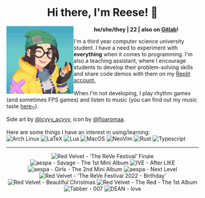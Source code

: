 <h1 align="center">Hi there, I'm Reese! 👋</h1>
<img src="kj.png" alt="Pixel art of Killjoy from the game Valorant." align="left" width="35%">

<p align="center">
  <b>he/she/they | 22 | also on <a href="https://gitlab.com/renys">Gitlab</a>!</b>
</p>

<p>
  I'm a third year computer science university student. I have a need to experiment with <strong>everything</strong> when it comes to programming. I'm also a teaching assistant, where I encourage students to develop their problem-solving skills and share code demos with them on my <a href="https://replit.com/@renys">Replit account.</a>
  <br><br>
  When I'm not developing, I play rhythm games (and sometimes FPS games) and listen to music (you can find out my music taste <a href="https://www.last.fm/user/i-dle">here~</a>).
  <br><br>
  Side art by <a href="https://www.reddit.com/r/PixelArt/comments/x6eupf/henloooo_sharing_my_valorant_pixel_fanart/">@icyyy_acyyy</a>, icon by <a href="https://twitter.com/floaromaa/status/1544156562326839296">@floaromaa</a>.
  <br><br>
  Here are some things I have an interest in using/learning:
  <br>
  <img alt="Arch Linux" src="https://img.shields.io/badge/Arch_BTW-1793D1?style=for-the-badge&logo=arch-linux&logoColor=white"/>
  <img alt="LaTeX" src="https://img.shields.io/badge/LaTeX-47A141?style=for-the-badge&logo=LaTeX&logoColor=white"/>
  <img alt="Lua" src="https://img.shields.io/badge/Lua-2C2D72?style=for-the-badge&logo=lua&logoColor=white"/>
  <img alt="MacOS" src="https://img.shields.io/badge/MacOS-000000?style=for-the-badge&logo=apple&logoColor=white"/>
  <img alt="NeoVim" src="https://img.shields.io/badge/NeoVim-%2357A143.svg?&style=for-the-badge&logo=neovim&logoColor=white"/>
  <img alt="Rust" src="https://img.shields.io/badge/Rust-black?style=for-the-badge&logo=rust&logoColor=#E57324"/>
  <img alt="Typescript" src="https://img.shields.io/badge/TypeScript-007ACC?style=for-the-badge&logo=typescript&logoColor=white"/>
</p>
<hr class="dotted">
<!-- lastfm -->
<p align="center"><img src="https://lastfm.freetls.fastly.net/i/u/64s/541b479201587185b1d10e0b1e7c2980.jpg" title="Red Velvet - ‘The ReVe Festival’ Finale"> <img src="https://lastfm.freetls.fastly.net/i/u/64s/9686de538a7ca3b967de4cc7e76e316b.jpg" title="aespa - Savage - The 1st Mini Album"> <img src="https://lastfm.freetls.fastly.net/i/u/64s/28ef1a80f80920cb8c84192ad66f8aac.jpg" title="IVE - After LIKE"> <img src="https://lastfm.freetls.fastly.net/i/u/64s/dc18d1a52716b39923407e56e2424c6a.jpg" title="aespa - Girls - The 2nd Mini Album"> <img src="https://lastfm.freetls.fastly.net/i/u/64s/dc9b7a0ed21655b53d9b28e12d05ce7e.jpg" title="aespa - Next Level"> <img src="https://lastfm.freetls.fastly.net/i/u/64s/edbf84a67c4cdd397c6594b4207874bd.png" title="Red Velvet - ‘The ReVe Festival 2022 - Birthday’"> <img src="https://lastfm.freetls.fastly.net/i/u/64s/4ffac081c5c513cac9e880261c6b1621.png" title="Red Velvet - Beautiful Christmas"> <img src="https://lastfm.freetls.fastly.net/i/u/64s/6495a7461fa18198df7e11270fac2438.jpg" title="Red Velvet - The Red - The 1st Album"> <img src="https://lastfm.freetls.fastly.net/i/u/64s/fc55706a424c84465cdef37cea6c6066.jpg" title="Tabber - 007"> <img src="https://lastfm.freetls.fastly.net/i/u/64s/3d2c27ad0c8ca2b8118466af61cba27e.png" title="DEAN - love"> </p>
